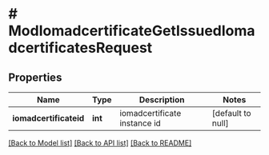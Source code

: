 # # ModIomadcertificateGetIssuedIomadcertificatesRequest

## Properties

Name | Type | Description | Notes
------------ | ------------- | ------------- | -------------
**iomadcertificateid** | **int** | iomadcertificate instance id | [default to null]

[[Back to Model list]](../../README.md#models) [[Back to API list]](../../README.md#endpoints) [[Back to README]](../../README.md)
